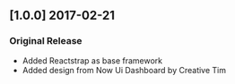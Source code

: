 ## [1.0.0] 2017-02-21
### Original Release
- Added Reactstrap as base framework
- Added design from Now Ui Dashboard by Creative Tim

